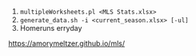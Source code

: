 1. `multipleWorksheets.pl <MLS Stats.xlsx>`
2. `generate_data.sh -i <current_season.xlsx> [-ul]`
3. Homeruns erryday

https://amorymeltzer.github.io/mls/
